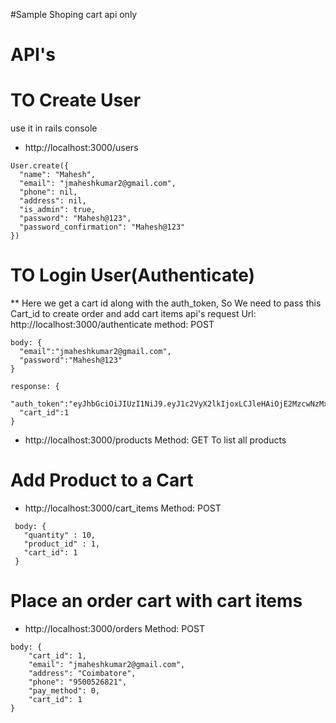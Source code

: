 #Sample Shoping cart api only

# API's

# TO Create User
 use it in rails console
* http://localhost:3000/users
```
User.create({
  "name": "Mahesh",
  "email": "jmaheshkumar2@gmail.com",
  "phone": nil,
  "address": nil,
  "is_admin": true,
  "password": "Mahesh@123",
  "password_confirmation": "Mahesh@123"
})
```

# TO Login User(Authenticate)
** Here we get a cart id along with the auth_token, So We need to pass this Cart_id to create order and add cart items api's
request
Url: http://localhost:3000/authenticate
method: POST
```
body: {
  "email":"jmaheshkumar2@gmail.com",
  "password":"Mahesh@123"
}

response: {
  "auth_token":"eyJhbGciOiJIUzI1NiJ9.eyJ1c2VyX2lkIjoxLCJleHAiOjE2MzcwNzMxNjR9.3rPeMw8cjotpza86g9zG5oQcvSst8H5W_tZoMGQWFjg",
  "cart_id":1
}
```

* http://localhost:3000/products
  Method: GET
  To list all products


# Add Product to a Cart
* http://localhost:3000/cart_items
 Method: POST
 ```
  body: {
    "quantity" : 10,
    "product_id" : 1,
    "cart_id": 1
  }
```

# Place an order cart with cart items
* http://localhost:3000/orders
Method: POST
```
body: {
	"cart_id": 1,
    "email": "jmaheshkumar2@gmail.com",
    "address": "Coimbatore",
    "phone": "9500526821",
    "pay_method": 0,
    "cart_id": 1
}
```
